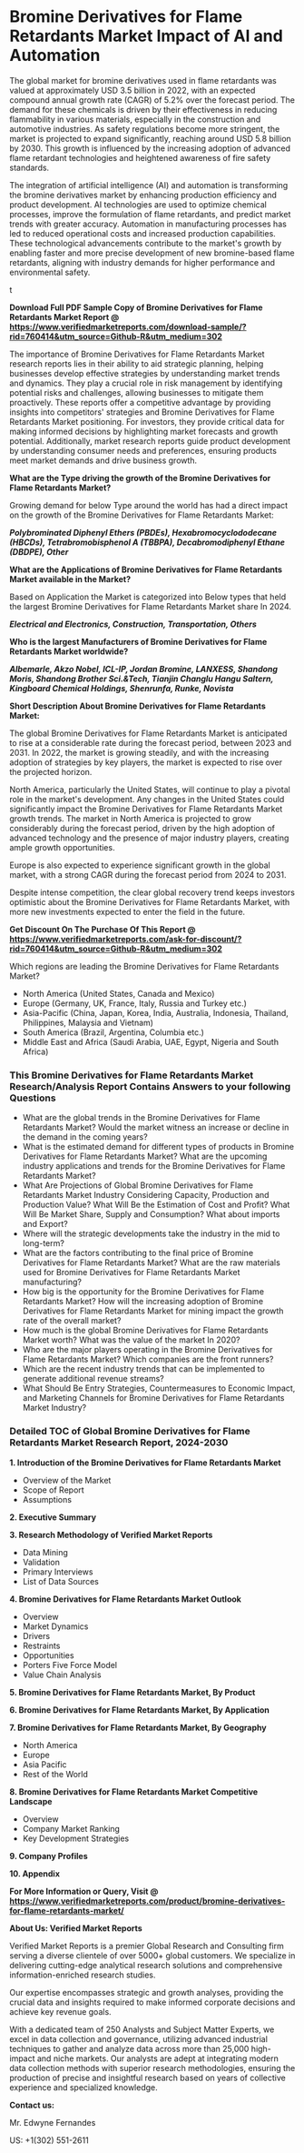 <meta name="title" content="Global Bromine Derivatives for Flame Retardants Market Impact of AI and Automation"><meta name="description" content="The global market for bromine derivatives used in flame retardants was valued at approximately USD 3.5 billion in 2022, with an expected compound annual growth rate (C"><meta name="title" content="Bromine Derivatives for Flame Retardants Market Size, Share, Scope, Trends, Growth, Opportunities, Analysis, Forecast"><h1>Bromine Derivatives for Flame Retardants Market Impact of AI and Automation</h1><p>The global market for bromine derivatives used in flame retardants was valued at approximately USD 3.5 billion in 2022, with an expected compound annual growth rate (CAGR) of 5.2% over the forecast period. The demand for these chemicals is driven by their effectiveness in reducing flammability in various materials, especially in the construction and automotive industries. As safety regulations become more stringent, the market is projected to expand significantly, reaching around USD 5.8 billion by 2030. This growth is influenced by the increasing adoption of advanced flame retardant technologies and heightened awareness of fire safety standards.</p><p>The integration of artificial intelligence (AI) and automation is transforming the bromine derivatives market by enhancing production efficiency and product development. AI technologies are used to optimize chemical processes, improve the formulation of flame retardants, and predict market trends with greater accuracy. Automation in manufacturing processes has led to reduced operational costs and increased production capabilities. These technological advancements contribute to the market's growth by enabling faster and more precise development of new bromine-based flame retardants, aligning with industry demands for higher performance and environmental safety.</p>t</p><p id="" class=""><strong>Download Full PDF Sample Copy of Bromine Derivatives for Flame Retardants Market Report @ <a href="https://www.verifiedmarketreports.com/download-sample/?rid=760414&utm_source=Github-R&utm_medium=302" target="_blank">https://www.verifiedmarketreports.com/download-sample/?rid=760414&utm_source=Github-R&utm_medium=302</a></strong></p><p>The importance of&nbsp;Bromine Derivatives for Flame Retardants Market research reports lies in their ability to aid strategic planning, helping businesses develop effective strategies by understanding market trends and dynamics. They play a crucial role in risk management by identifying potential risks and challenges, allowing businesses to mitigate them proactively. These reports offer a competitive advantage by providing insights into competitors' strategies and Bromine Derivatives for Flame Retardants Market positioning. For investors, they provide critical data for making informed decisions by highlighting market forecasts and growth potential. Additionally, market research reports guide product development by understanding consumer needs and preferences, ensuring products meet market demands and drive business growth.</p><p><strong>What are the&nbsp;Type driving the growth of the Bromine Derivatives for Flame Retardants Market?</strong></p><p id="" class="">Growing demand for below Type around the world has had a direct impact on the growth of the Bromine Derivatives for Flame Retardants Market:</p><em><strong>Polybrominated Diphenyl Ethers (PBDEs), Hexabromocyclododecane (HBCDs), Tetrabromobisphenol A (TBBPA), Decabromodiphenyl Ethane (DBDPE), Other</strong></em></p><strong>What are the&nbsp;Applications&nbsp;of Bromine Derivatives for Flame Retardants Market available in the Market?</strong></p><p id="" class="">Based on Application the Market is categorized into Below types that held the largest Bromine Derivatives for Flame Retardants Market share In 2024.</p><em><strong>Electrical and Electronics, Construction, Transportation, Others</strong></em></p><strong>Who is the largest Manufacturers of Bromine Derivatives for Flame Retardants Market worldwide?</strong></p><p><em><strong>Albemarle, Akzo Nobel, ICL-IP, Jordan Bromine, LANXESS, Shandong Moris, Shandong Brother Sci.&Tech, Tianjin Changlu Hangu Saltern, Kingboard Chemical Holdings, Shenrunfa, Runke, Novista</strong></em></p><p id="" class=""><strong>Short Description About Bromine Derivatives for Flame Retardants Market:</strong></p><p>The global Bromine Derivatives for Flame Retardants Market is anticipated to rise at a considerable rate during the forecast period, between 2023 and 2031. In 2022, the market is growing steadily, and with the increasing adoption of strategies by key players, the market is expected to rise over the projected horizon.</p><p>North America, particularly the United States, will continue to play a pivotal role in the market's development. Any changes in the United States could significantly impact the Bromine Derivatives for Flame Retardants Market growth trends. The market in North America is projected to grow considerably during the forecast period, driven by the high adoption of advanced technology and the presence of major industry players, creating ample growth opportunities.</p><p>Europe is also expected to experience significant growth in the global market, with a strong CAGR during the forecast period from 2024 to 2031.</p><p>Despite intense competition, the clear global recovery trend keeps investors optimistic about the Bromine Derivatives for Flame Retardants Market, with more new investments expected to enter the field in the future.</p><p id="" class=""><strong>Get Discount On The Purchase Of This Report @ <a href="https://www.verifiedmarketreports.com/ask-for-discount/?rid=760414&utm_source=Github-R&utm_medium=302" target="_blank">https://www.verifiedmarketreports.com/ask-for-discount/?rid=760414&utm_source=Github-R&utm_medium=302</a></strong></p>Which regions are leading the Bromine Derivatives for Flame Retardants Market?</p><ul><li>North America (United States, Canada and Mexico)</li><li>Europe (Germany, UK, France, Italy, Russia and Turkey etc.)</li><li>Asia-Pacific (China, Japan, Korea, India, Australia, Indonesia, Thailand, Philippines, Malaysia and Vietnam)</li><li>South America (Brazil, Argentina, Columbia etc.)</li><li>Middle East and Africa (Saudi Arabia, UAE, Egypt, Nigeria and South Africa)</li></ul><h3 id="" class="">This Bromine Derivatives for Flame Retardants Market Research/Analysis Report Contains Answers to your following Questions</h3><ul><li>What are the global trends in the Bromine Derivatives for Flame Retardants Market? Would the market witness an increase or decline in the demand in the coming years?</li><li>What is the estimated demand for different types of products in Bromine Derivatives for Flame Retardants Market? What are the upcoming industry applications and trends for the Bromine Derivatives for Flame Retardants Market?</li><li>What Are Projections of Global Bromine Derivatives for Flame Retardants Market Industry Considering Capacity, Production and Production Value? What Will Be the Estimation of Cost and Profit? What Will Be Market Share, Supply and Consumption? What about imports and Export?</li><li>Where will the strategic developments take the industry in the mid to long-term?</li><li>What are the factors contributing to the final price of Bromine Derivatives for Flame Retardants Market? What are the raw materials used for Bromine Derivatives for Flame Retardants Market manufacturing?</li><li>How big is the opportunity for the Bromine Derivatives for Flame Retardants Market? How will the increasing adoption of Bromine Derivatives for Flame Retardants Market for mining impact the growth rate of the overall market?</li><li>How much is the global Bromine Derivatives for Flame Retardants Market worth? What was the value of the market In 2020?</li><li>Who are the major players operating in the Bromine Derivatives for Flame Retardants Market? Which companies are the front runners?</li><li>Which are the recent industry trends that can be implemented to generate additional revenue streams?</li><li>What Should Be Entry Strategies, Countermeasures to Economic Impact, and Marketing Channels for Bromine Derivatives for Flame Retardants Market Industry?</li></ul><h3 id="" class="">Detailed TOC of Global Bromine Derivatives for Flame Retardants Market Research Report, 2024-2030</h3><p id="" class=""><strong>1. Introduction of the Bromine Derivatives for Flame Retardants Market</strong></p><ul><li>Overview of the Market</li><li>Scope of Report</li><li>Assumptions</li></ul><p id="" class=""><strong>2. Executive Summary</strong></p><p id="" class=""><strong>3. Research Methodology of Verified Market Reports</strong></p><ul><li>Data Mining</li><li>Validation</li><li>Primary Interviews</li><li>List of Data Sources</li></ul><p id="" class=""><strong>4. Bromine Derivatives for Flame Retardants Market Outlook</strong></p><ul><li>Overview</li><li>Market Dynamics</li><li>Drivers</li><li>Restraints</li><li>Opportunities</li><li>Porters Five Force Model</li><li>Value Chain Analysis</li></ul><p id="" class=""><strong>5. Bromine Derivatives for Flame Retardants Market, By Product</strong></p><p id="" class=""><strong>6. Bromine Derivatives for Flame Retardants Market, By Application</strong></p><p id="" class=""><strong>7. Bromine Derivatives for Flame Retardants Market, By Geography</strong></p><ul><li>North America</li><li>Europe</li><li>Asia Pacific</li><li>Rest of the World</li></ul><p id="" class=""><strong>8. Bromine Derivatives for Flame Retardants Market Competitive Landscape</strong></p><ul><li>Overview</li><li>Company Market Ranking</li><li>Key Development Strategies</li></ul><p id="" class=""><strong>9. Company Profiles</strong></p><p id="" class=""><strong>10. Appendix</strong></p><p id="" class=""><strong>For More Information or Query, Visit @ <a href="https://www.verifiedmarketreports.com/product/bromine-derivatives-for-flame-retardants-market/" target="_blank">https://www.verifiedmarketreports.com/product/bromine-derivatives-for-flame-retardants-market/</a></strong></p><p id="" class=""><strong>About Us: Verified Market Reports</strong></p><p id="" class="">Verified Market Reports is a premier Global Research and Consulting firm serving a diverse clientele of over 5000+ global customers. We specialize in delivering cutting-edge analytical research solutions and comprehensive information-enriched research studies.</p><p id="" class="">Our expertise encompasses strategic and growth analyses, providing the crucial data and insights required to make informed corporate decisions and achieve key revenue goals.</p><p id="" class="">With a dedicated team of 250 Analysts and Subject Matter Experts, we excel in data collection and governance, utilizing advanced industrial techniques to gather and analyze data across more than 25,000 high-impact and niche markets. Our analysts are adept at integrating modern data collection methods with superior research methodologies, ensuring the production of precise and insightful research based on years of collective experience and specialized knowledge.</p><p id="" class=""><strong>Contact us:</strong></p><p id="" class="">Mr. Edwyne Fernandes</p><p id="" class="">US: +1(302) 551-2611</p>